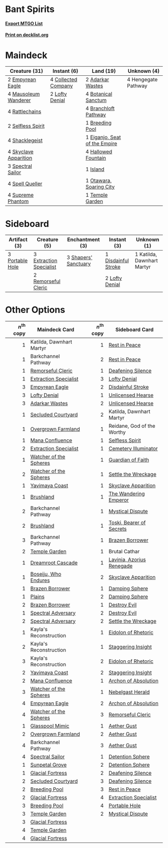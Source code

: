 # Bant Spirits

#### [Export MTGO List](../collection/Bant%20Spirits/Bant%20Spirits.txt)
#### [Print on decklist.org](http://decklist.org/?deckmain=2%09Adarkar%20Wastes%0A4%09Botanical%20Sanctum%0A4%09Branchloft%20Pathway%0A1%09Breeding%20Pool%0A4%09Collected%20Company%0A1%09Eiganjo,%20Seat%20of%20the%20Empire%0A2%09Empyrean%20Eagle%0A4%09Hallowed%20Fountain%0A4%09Hengegate%20Pathway%0A1%09Island%0A2%09Lofty%20Denial%0A4%09Mausoleum%20Wanderer%0A1%09Otawara,%20Soaring%20City%0A4%09Rattlechains%0A2%09Selfless%20Spirit%0A4%09Shacklegeist%0A4%09Skyclave%20Apparition%0A3%09Spectral%20Sailor%0A4%09Spell%20Queller%0A4%09Supreme%20Phantom%0A1%09Temple%20Garden&deckside=1%09Disdainful%20Stroke%0A3%09Extraction%20Specialist%0A1%09Katilda,%20Dawnhart%20Martyr%0A2%09Lofty%20Denial%0A3%09Portable%20Hole%0A2%09Remorseful%20Cleric%0A3%09Shapers'%20Sanctuary)
# Maindeck

|                                         Creature (31)                                          |                                         Instant (6)                                          |                                               Land (19)                                                |    Unknown (4)    |
|------------------------------------------------------------------------------------------------|----------------------------------------------------------------------------------------------|--------------------------------------------------------------------------------------------------------|-------------------|
|2 [Empyrean Eagle](http://gatherer.wizards.com/Pages/Card/Details.aspx?multiverseid=466962)     |4 [Collected Company](http://gatherer.wizards.com/Pages/Card/Details.aspx?multiverseid=394519)|2 [Adarkar Wastes](http://gatherer.wizards.com/Pages/Card/Details.aspx?multiverseid=129458)             |4 Hengegate Pathway|
|4 [Mausoleum Wanderer](http://gatherer.wizards.com/Pages/Card/Details.aspx?multiverseid=414364) |2 [Lofty Denial](http://gatherer.wizards.com/Pages/Card/Details.aspx?multiverseid=485379)     |4 [Botanical Sanctum](http://gatherer.wizards.com/Pages/Card/Details.aspx?multiverseid=417817)          |                   |
|4 [Rattlechains](http://gatherer.wizards.com/Pages/Card/Details.aspx?multiverseid=409824)       |                                                                                              |4 [Branchloft Pathway](http://gatherer.wizards.com/Pages/Card/Details.aspx?multiverseid=491909)         |                   |
|2 [Selfless Spirit](http://gatherer.wizards.com/Pages/Card/Details.aspx?multiverseid=414332)    |                                                                                              |1 [Breeding Pool](http://gatherer.wizards.com/Pages/Card/Details.aspx?multiverseid=97088)               |                   |
|4 [Shacklegeist](http://gatherer.wizards.com/Pages/Card/Details.aspx?multiverseid=488252)       |                                                                                              |1 [Eiganjo, Seat of the Empire](http://gatherer.wizards.com/Pages/Card/Details.aspx?multiverseid=548581)|                   |
|4 [Skyclave Apparition](http://gatherer.wizards.com/Pages/Card/Details.aspx?multiverseid=495603)|                                                                                              |4 [Hallowed Fountain](http://gatherer.wizards.com/Pages/Card/Details.aspx?multiverseid=97071)           |                   |
|3 [Spectral Sailor](http://gatherer.wizards.com/Pages/Card/Details.aspx?multiverseid=466830)    |                                                                                              |1 [Island](http://gatherer.wizards.com/Pages/Card/Details.aspx?multiverseid=439857)                     |                   |
|4 [Spell Queller](http://gatherer.wizards.com/Pages/Card/Details.aspx?multiverseid=414494)      |                                                                                              |1 [Otawara, Soaring City](http://gatherer.wizards.com/Pages/Card/Details.aspx?multiverseid=548584)      |                   |
|4 [Supreme Phantom](http://gatherer.wizards.com/Pages/Card/Details.aspx?multiverseid=447212)    |                                                                                              |1 [Temple Garden](http://gatherer.wizards.com/Pages/Card/Details.aspx?multiverseid=405112)              |                   |


# Sideboard

|                                       Artifact (3)                                       |                                           Creature (5)                                           |                                        Enchantment (3)                                        |                                         Instant (3)                                          |       Unknown (1)        |
|------------------------------------------------------------------------------------------|--------------------------------------------------------------------------------------------------|-----------------------------------------------------------------------------------------------|----------------------------------------------------------------------------------------------|--------------------------|
|3 [Portable Hole](http://gatherer.wizards.com/Pages/Card/Details.aspx?multiverseid=527320)|3 [Extraction Specialist](http://gatherer.wizards.com/Pages/Card/Details.aspx?multiverseid=555213)|3 [Shapers' Sanctuary](http://gatherer.wizards.com/Pages/Card/Details.aspx?multiverseid=435362)|1 [Disdainful Stroke](http://gatherer.wizards.com/Pages/Card/Details.aspx?multiverseid=420705)|1 Katilda, Dawnhart Martyr|
|                                                                                          |2 [Remorseful Cleric](http://gatherer.wizards.com/Pages/Card/Details.aspx?multiverseid=447169)    |                                                                                               |2 [Lofty Denial](http://gatherer.wizards.com/Pages/Card/Details.aspx?multiverseid=485379)     |                          |


# Other Options

|*n*<sup>th</sup> copy|                                          Maindeck Card                                          |*n*<sup>th</sup> copy|                                           Sideboard Card                                           |
|--------------------:|-------------------------------------------------------------------------------------------------|--------------------:|----------------------------------------------------------------------------------------------------|
|                    1|Katilda, Dawnhart Martyr                                                                         |                    1|[Rest in Peace](http://gatherer.wizards.com/Pages/Card/Details.aspx?multiverseid=442021)            |
|                    1|Barkchannel Pathway                                                                              |                    2|[Rest in Peace](http://gatherer.wizards.com/Pages/Card/Details.aspx?multiverseid=442021)            |
|                    1|[Remorseful Cleric](http://gatherer.wizards.com/Pages/Card/Details.aspx?multiverseid=447169)     |                    1|[Deafening Silence](http://gatherer.wizards.com/Pages/Card/Details.aspx?multiverseid=472972)        |
|                    1|[Extraction Specialist](http://gatherer.wizards.com/Pages/Card/Details.aspx?multiverseid=555213) |                    3|[Lofty Denial](http://gatherer.wizards.com/Pages/Card/Details.aspx?multiverseid=485379)             |
|                    3|[Empyrean Eagle](http://gatherer.wizards.com/Pages/Card/Details.aspx?multiverseid=466962)        |                    2|[Disdainful Stroke](http://gatherer.wizards.com/Pages/Card/Details.aspx?multiverseid=420705)        |
|                    3|[Lofty Denial](http://gatherer.wizards.com/Pages/Card/Details.aspx?multiverseid=485379)          |                    1|[Unlicensed Hearse](http://gatherer.wizards.com/Pages/Card/Details.aspx?multiverseid=555447)        |
|                    3|[Adarkar Wastes](http://gatherer.wizards.com/Pages/Card/Details.aspx?multiverseid=129458)        |                    2|[Unlicensed Hearse](http://gatherer.wizards.com/Pages/Card/Details.aspx?multiverseid=555447)        |
|                    1|[Secluded Courtyard](http://gatherer.wizards.com/Pages/Card/Details.aspx?multiverseid=548588)    |                    2|Katilda, Dawnhart Martyr                                                                            |
|                    1|[Overgrown Farmland](http://gatherer.wizards.com/Pages/Card/Details.aspx?multiverseid=535064)    |                    1|Reidane, God of the Worthy                                                                          |
|                    1|[Mana Confluence](http://gatherer.wizards.com/Pages/Card/Details.aspx?multiverseid=409573)       |                    1|[Selfless Spirit](http://gatherer.wizards.com/Pages/Card/Details.aspx?multiverseid=414332)          |
|                    2|[Extraction Specialist](http://gatherer.wizards.com/Pages/Card/Details.aspx?multiverseid=555213) |                    1|[Cemetery Illuminator](http://gatherer.wizards.com/Pages/Card/Details.aspx?multiverseid=540888)     |
|                    1|[Watcher of the Spheres](http://gatherer.wizards.com/Pages/Card/Details.aspx?multiverseid=485550)|                    1|[Guardian of Faith](http://gatherer.wizards.com/Pages/Card/Details.aspx?multiverseid=527305)        |
|                    2|[Watcher of the Spheres](http://gatherer.wizards.com/Pages/Card/Details.aspx?multiverseid=485550)|                    1|[Settle the Wreckage](http://gatherer.wizards.com/Pages/Card/Details.aspx?multiverseid=435186)      |
|                    1|[Yavimaya Coast](http://gatherer.wizards.com/Pages/Card/Details.aspx?multiverseid=129810)        |                    1|[Skyclave Apparition](http://gatherer.wizards.com/Pages/Card/Details.aspx?multiverseid=495603)      |
|                    1|[Brushland](http://gatherer.wizards.com/Pages/Card/Details.aspx?multiverseid=129496)             |                    1|[The Wandering Emperor](http://gatherer.wizards.com/Pages/Card/Details.aspx?multiverseid=548337)    |
|                    2|Barkchannel Pathway                                                                              |                    1|[Mystical Dispute](http://gatherer.wizards.com/Pages/Card/Details.aspx?multiverseid=473020)         |
|                    2|[Brushland](http://gatherer.wizards.com/Pages/Card/Details.aspx?multiverseid=129496)             |                    1|[Toski, Bearer of Secrets](http://gatherer.wizards.com/Pages/Card/Details.aspx?multiverseid=503813) |
|                    3|Barkchannel Pathway                                                                              |                    1|[Brazen Borrower](http://gatherer.wizards.com/Pages/Card/Details.aspx?multiverseid=473001)          |
|                    2|[Temple Garden](http://gatherer.wizards.com/Pages/Card/Details.aspx?multiverseid=405112)         |                    1|Brutal Cathar                                                                                       |
|                    1|[Dreamroot Cascade](http://gatherer.wizards.com/Pages/Card/Details.aspx?multiverseid=541138)     |                    1|[Lavinia, Azorius Renegade](http://gatherer.wizards.com/Pages/Card/Details.aspx?multiverseid=457333)|
|                    1|[Boseiju, Who Endures](http://gatherer.wizards.com/Pages/Card/Details.aspx?multiverseid=548579)  |                    2|[Skyclave Apparition](http://gatherer.wizards.com/Pages/Card/Details.aspx?multiverseid=495603)      |
|                    1|[Brazen Borrower](http://gatherer.wizards.com/Pages/Card/Details.aspx?multiverseid=473001)       |                    1|[Damping Sphere](http://gatherer.wizards.com/Pages/Card/Details.aspx?multiverseid=443101)           |
|                    1|[Plains](http://gatherer.wizards.com/Pages/Card/Details.aspx?multiverseid=439856)                |                    2|[Damping Sphere](http://gatherer.wizards.com/Pages/Card/Details.aspx?multiverseid=443101)           |
|                    2|[Brazen Borrower](http://gatherer.wizards.com/Pages/Card/Details.aspx?multiverseid=473001)       |                    1|[Destroy Evil](http://gatherer.wizards.com/Pages/Card/Details.aspx?multiverseid=574497)             |
|                    1|[Spectral Adversary](http://gatherer.wizards.com/Pages/Card/Details.aspx?multiverseid=534843)    |                    2|[Destroy Evil](http://gatherer.wizards.com/Pages/Card/Details.aspx?multiverseid=574497)             |
|                    2|[Spectral Adversary](http://gatherer.wizards.com/Pages/Card/Details.aspx?multiverseid=534843)    |                    2|[Settle the Wreckage](http://gatherer.wizards.com/Pages/Card/Details.aspx?multiverseid=435186)      |
|                    1|Kayla's Reconstruction                                                                           |                    1|[Eidolon of Rhetoric](http://gatherer.wizards.com/Pages/Card/Details.aspx?multiverseid=380409)      |
|                    2|Kayla's Reconstruction                                                                           |                    1|[Staggering Insight](http://gatherer.wizards.com/Pages/Card/Details.aspx?multiverseid=476479)       |
|                    3|Kayla's Reconstruction                                                                           |                    2|[Eidolon of Rhetoric](http://gatherer.wizards.com/Pages/Card/Details.aspx?multiverseid=380409)      |
|                    2|[Yavimaya Coast](http://gatherer.wizards.com/Pages/Card/Details.aspx?multiverseid=129810)        |                    2|[Staggering Insight](http://gatherer.wizards.com/Pages/Card/Details.aspx?multiverseid=476479)       |
|                    2|[Mana Confluence](http://gatherer.wizards.com/Pages/Card/Details.aspx?multiverseid=409573)       |                    1|[Archon of Absolution](http://gatherer.wizards.com/Pages/Card/Details.aspx?multiverseid=472965)     |
|                    3|[Watcher of the Spheres](http://gatherer.wizards.com/Pages/Card/Details.aspx?multiverseid=485550)|                    1|[Nebelgast Herald](http://gatherer.wizards.com/Pages/Card/Details.aspx?multiverseid=414366)         |
|                    4|[Empyrean Eagle](http://gatherer.wizards.com/Pages/Card/Details.aspx?multiverseid=466962)        |                    2|[Archon of Absolution](http://gatherer.wizards.com/Pages/Card/Details.aspx?multiverseid=472965)     |
|                    4|[Watcher of the Spheres](http://gatherer.wizards.com/Pages/Card/Details.aspx?multiverseid=485550)|                    3|[Remorseful Cleric](http://gatherer.wizards.com/Pages/Card/Details.aspx?multiverseid=447169)        |
|                    1|[Glasspool Mimic](http://gatherer.wizards.com/Pages/Card/Details.aspx?multiverseid=491688)       |                    1|[Aether Gust](http://gatherer.wizards.com/Pages/Card/Details.aspx?multiverseid=466796)              |
|                    2|[Overgrown Farmland](http://gatherer.wizards.com/Pages/Card/Details.aspx?multiverseid=535064)    |                    2|[Aether Gust](http://gatherer.wizards.com/Pages/Card/Details.aspx?multiverseid=466796)              |
|                    4|Barkchannel Pathway                                                                              |                    3|[Aether Gust](http://gatherer.wizards.com/Pages/Card/Details.aspx?multiverseid=466796)              |
|                    4|[Spectral Sailor](http://gatherer.wizards.com/Pages/Card/Details.aspx?multiverseid=466830)       |                    1|[Detention Sphere](http://gatherer.wizards.com/Pages/Card/Details.aspx?multiverseid=460139)         |
|                    1|[Sunpetal Grove](http://gatherer.wizards.com/Pages/Card/Details.aspx?multiverseid=420946)        |                    2|[Detention Sphere](http://gatherer.wizards.com/Pages/Card/Details.aspx?multiverseid=460139)         |
|                    1|[Glacial Fortress](http://gatherer.wizards.com/Pages/Card/Details.aspx?multiverseid=190562)      |                    2|[Deafening Silence](http://gatherer.wizards.com/Pages/Card/Details.aspx?multiverseid=472972)        |
|                    2|[Secluded Courtyard](http://gatherer.wizards.com/Pages/Card/Details.aspx?multiverseid=548588)    |                    3|[Deafening Silence](http://gatherer.wizards.com/Pages/Card/Details.aspx?multiverseid=472972)        |
|                    2|[Breeding Pool](http://gatherer.wizards.com/Pages/Card/Details.aspx?multiverseid=97088)          |                    3|[Rest in Peace](http://gatherer.wizards.com/Pages/Card/Details.aspx?multiverseid=442021)            |
|                    2|[Glacial Fortress](http://gatherer.wizards.com/Pages/Card/Details.aspx?multiverseid=190562)      |                    4|[Extraction Specialist](http://gatherer.wizards.com/Pages/Card/Details.aspx?multiverseid=555213)    |
|                    3|[Breeding Pool](http://gatherer.wizards.com/Pages/Card/Details.aspx?multiverseid=97088)          |                    4|[Portable Hole](http://gatherer.wizards.com/Pages/Card/Details.aspx?multiverseid=527320)            |
|                    3|[Temple Garden](http://gatherer.wizards.com/Pages/Card/Details.aspx?multiverseid=405112)         |                    2|[Mystical Dispute](http://gatherer.wizards.com/Pages/Card/Details.aspx?multiverseid=473020)         |
|                    3|[Glacial Fortress](http://gatherer.wizards.com/Pages/Card/Details.aspx?multiverseid=190562)      |                     |                                                                                                    |
|                    4|[Temple Garden](http://gatherer.wizards.com/Pages/Card/Details.aspx?multiverseid=405112)         |                     |                                                                                                    |
|                    4|[Glacial Fortress](http://gatherer.wizards.com/Pages/Card/Details.aspx?multiverseid=190562)      |                     |                                                                                                    |

